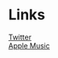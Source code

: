 # Links

[Twitter](https://twitter.com/2MANYH0MES41KID)  
[Apple Music](https://music.apple.com/profile/fxxk3rrth4ng)